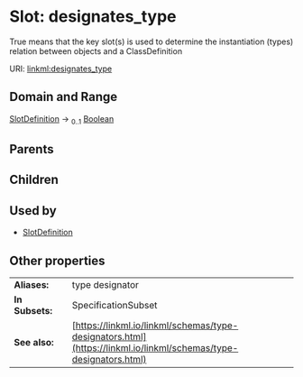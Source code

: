 
# Slot: designates_type

True means that the key slot(s) is used to determine the instantiation (types) relation between objects and a ClassDefinition

URI: [linkml:designates_type](https://w3id.org/linkml/designates_type)


## Domain and Range

[SlotDefinition](SlotDefinition.md) &#8594;  <sub>0..1</sub> [Boolean](types/Boolean.md)

## Parents


## Children


## Used by

 * [SlotDefinition](SlotDefinition.md)

## Other properties

|  |  |  |
| --- | --- | --- |
| **Aliases:** | | type designator |
| **In Subsets:** | | SpecificationSubset |
| **See also:** | | [https://linkml.io/linkml/schemas/type-designators.html](https://linkml.io/linkml/schemas/type-designators.html) |
